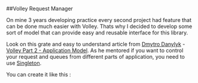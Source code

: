 ##Volley Request Manager

On mine 3 years developing practice every second project had feature that can be done much easier with Volley. Thats why I decided to develop some sort of model that can provide easy and reusable interface for this library.

Look on this grate and easy to understand article from [Dmytro Danylyk][1] - [Volley Part 2 - Application Model][2]. As he mentored if you want to control your request and queues from different parts of application, you need to use [Singleton][3].

You can create it like this :



  [1]: http://dmytrodanylyk.github.io/dmytrodanylyk
  [2]: https://github.com/dmytrodanylyk/dmytrodanylyk/blob/gh-pages/articles/volley-part-2.md
  [3]: http://www.oodesign.com/singleton-pattern.html
